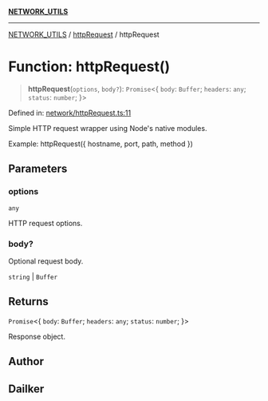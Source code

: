[**NETWORK_UTILS**](../../README.md)

***

[NETWORK_UTILS](../../README.md) / [httpRequest](../README.md) / httpRequest

# Function: httpRequest()

> **httpRequest**(`options`, `body?`): `Promise`\<\{ `body`: `Buffer`; `headers`: `any`; `status`: `number`; \}\>

Defined in: [network/httpRequest.ts:11](https://github.com/dailker/everyutil/blob/7c30ec40bbb398255a9be572db0a537e8bcb9c11/src/network/httpRequest.ts#L11)

Simple HTTP request wrapper using Node's native modules.

Example: httpRequest({ hostname, port, path, method })

## Parameters

### options

`any`

HTTP request options.

### body?

Optional request body.

`string` | `Buffer`

## Returns

`Promise`\<\{ `body`: `Buffer`; `headers`: `any`; `status`: `number`; \}\>

Response object.

## Author

## Dailker
